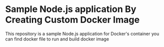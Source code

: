 # Sample Node.js application By Creating Custom Docker Image 

This repository is a sample Node.js application for Docker's container you can find docker file to run and build docker image 


